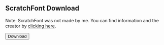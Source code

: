## ScratchFont Download
Note: ScratchFont was not made by me. You can find information and the creator by <a href="https://en.scratch-wiki.info/wiki/Scratch_Font" rel="noopener noreferrer">clicking here</a>.
<form action="https://smileycreations15.com/files/ScratchFont.ttf">
    <input type="submit" value="Download"/>
</form>
